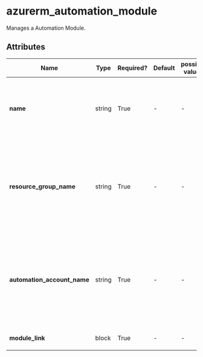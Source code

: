 # azurerm_automation_module

Manages a Automation Module.

## Attributes

| Name | Type | Required? | Default  | possible values | Description |
| ---- | ---- | --------- | -------- | ----------- | ----------- |
| **name** | string | True | -  |  -  | Specifies the name of the Module. Changing this forces a new resource to be created. | 
| **resource_group_name** | string | True | -  |  -  | The name of the resource group in which the Module is created. Changing this forces a new resource to be created. | 
| **automation_account_name** | string | True | -  |  -  | The name of the automation account in which the Module is created. Changing this forces a new resource to be created. | 
| **module_link** | block | True | -  |  -  | A `module_link` block. | 

